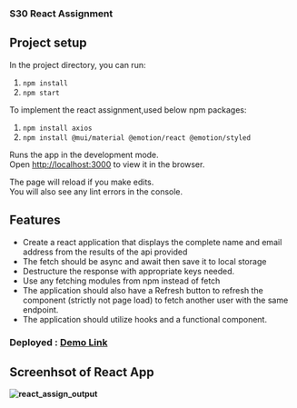 ### S30 React Assignment 

## Project setup

In the project directory, you can run:
1. ``` npm install ```
2. ```npm start```

To implement the react assignment,used below npm packages:

1. ``` npm install axios ```
2. ``` npm install @mui/material @emotion/react @emotion/styled ```

Runs the app in the development mode.<br />
Open [http://localhost:3000](http://localhost:3000) to view it in the browser.

The page will reload if you make edits.<br />
You will also see any lint errors in the console.

## Features
 - Create a react application that displays the complete name and email address from
the results of the api provided
 - The fetch should be async and await then save it to local storage
 - Destructure the response with appropriate keys needed.
-  Use any fetching modules from npm instead of fetch
 - The application should also have a Refresh button to refresh the component (strictly
not page load) to fetch another user with the same endpoint.
- The application should utilize hooks and a functional component.


### Deployed :  <a href="https://reactwebassignment.herokuapp.com/" target="_blank"><strong>Demo Link <strong></a>
## Screenhsot of React App

![react_assign_output](https://user-images.githubusercontent.com/26919091/153911860-7b64e3ff-f764-4d06-a503-d41cc6a6d3bd.JPG)


